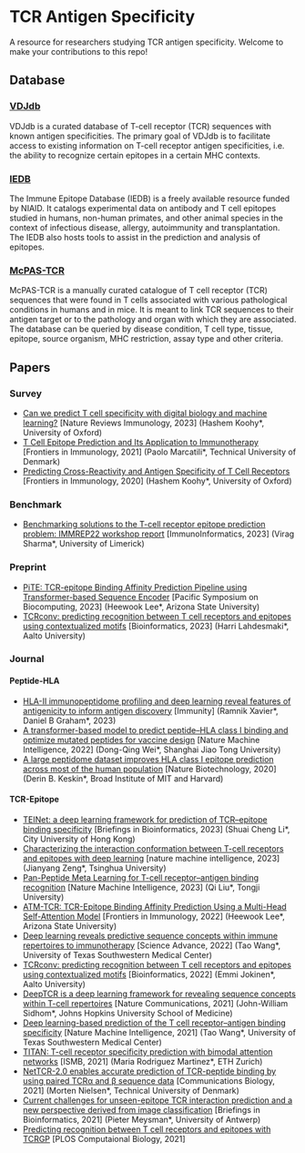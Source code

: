 # TCR Antigen Specificity
A resource for researchers studying TCR antigen specificity. Welcome to make your contributions to this repo!

## Database
### [VDJdb](https://vdjdb.cdr3.net/)
VDJdb is a curated database of T-cell receptor (TCR) sequences with known antigen specificities. The primary goal of VDJdb is to facilitate access to existing information on T-cell receptor antigen specificities, i.e. the ability to recognize certain epitopes in a certain MHC contexts.

### [IEDB](https://www.iedb.org/)
The Immune Epitope Database (IEDB) is a freely available resource funded by NIAID. It catalogs experimental data on antibody and T cell epitopes studied in humans, non-human primates, and other animal species in the context of infectious disease, allergy, autoimmunity and transplantation. The IEDB also hosts tools to assist in the prediction and analysis of epitopes.

### [McPAS-TCR](http://friedmanlab.weizmann.ac.il/McPAS-TCR/)
McPAS-TCR is a manually curated catalogue of T cell receptor (TCR) sequences that were found in T cells associated with various pathological conditions in humans and in mice. It is meant to link TCR sequences to their antigen target or to the pathology and organ with which they are associated.
The database can be queried by disease condition, T cell type, tissue, epitope, source organism, MHC restriction, assay type and other criteria.

## Papers

### Survey
+ [Can we predict T cell specificity with digital biology and machine learning?](https://www.nature.com/articles/s41577-023-00835-3) [Nature Reviews Immunology, 2023] (Hashem Koohy*, University of Oxford)
+ [T Cell Epitope Prediction and Its Application to Immunotherapy](https://www.frontiersin.org/articles/10.3389/fimmu.2021.712488/full) [Frontiers in Immunology, 2021] (Paolo Marcatili*, Technical University of Denmark)
+ [Predicting Cross-Reactivity and Antigen Specificity of T Cell Receptors](https://doi.org/10.3389/fimmu.2020.565096) [Frontiers in Immunology, 2020] (Hashem Koohy*, University of Oxford)

### Benchmark
+ [Benchmarking solutions to the T-cell receptor epitope prediction problem: IMMREP22 workshop report](https://doi.org/10.1016/j.immuno.2023.100024) [ImmunoInformatics, 2023] (Virag Sharma*, University of Limerick)

### Preprint
+ [PiTE: TCR-epitope Binding Affinity Prediction Pipeline using Transformer-based Sequence Encoder](http://psb.stanford.edu/psb-online/proceedings/psb23/zhang_p.pdf) [Pacific Symposium on Biocomputing, 2023] (Heewook Lee*, Arizona State University)
+ [TCRconv: predicting recognition between T cell receptors and epitopes using contextualized motifs](https://doi.org/10.1093/bioinformatics/btac788) [Bioinformatics, 2023] (Harri Lahdesmaki*, Aalto University)

### Journal
#### Peptide-HLA
+ [HLA-II immunopeptidome profiling and deep learning reveal features of antigenicity to inform antigen discovery](10.1016/j.immuni.2023.05.009) [Immunity] (Ramnik Xavier*, Daniel B Graham*, 2023)
+ [A transformer-based model to predict peptide–HLA class I binding and optimize mutated peptides for vaccine design](https://doi.org/10.1038/s42256-022-00459-7) [Nature Machine Intelligence, 2022] (Dong-Qing Wei*, Shanghai Jiao Tong University)
+ [A large peptidome dataset improves HLA class I epitope prediction across most of the human population](https://doi.org/10.1038/s41587-019-0322-9) [Nature Biotechnology, 2020] (Derin B. Keskin*, Broad Institute of MIT and Harvard)

#### TCR-Epitope
+ [TEINet: a deep learning framework for prediction of TCR–epitope binding specificity](https://doi.org/10.1093/bib/bbad086) [Briefings in Bioinformatics, 2023] (Shuai Cheng Li*, City University of Hong Kong)
+ [Characterizing the interaction conformation between T-cell receptors and epitopes with deep learning](https://doi.org/10.1038/s42256-023-00634-4) [nature machine intelligence, 2023] (Jianyang Zeng*, Tsinghua University)
+ [Pan-Peptide Meta Learning for T-cell receptor–antigen binding recognition](https://www.nature.com/articles/s42256-023-00619-3) [Nature Machine Intelligence, 2023] (Qi Liu*, Tongji University)
+ [ATM-TCR: TCR-Epitope Binding Affinity Prediction Using a Multi-Head Self-Attention Model](https://doi.org/10.3389/fimmu.2022.893247) [Frontiers in Immunology, 2022] (Heewook Lee*, Arizona State University)
+ [Deep learning reveals predictive sequence concepts within immune repertoires to immunotherapy](https://doi.org/10.1126/sciadv.abq5089) [Science Advance, 2022] (Tao Wang*, University of Texas Southwestern Medical Center)
+ [TCRconv: predicting recognition between T cell receptors and epitopes using contextualized motifs](https://doi.org/10.1093/bioinformatics/btac788) [Bioinformatics, 2022] (Emmi Jokinen*, Aalto University)
+ [DeepTCR is a deep learning framework for revealing sequence concepts within T-cell repertoires](https://doi.org/10.1038/s41467-021-21879-w) [Nature Communications, 2021] (John-William Sidhom*, Johns Hopkins University School of Medicine)
+ [Deep learning-based prediction of the T cell receptor–antigen binding specificity](https://doi.org/10.1038/s42256-021-00383-2) [Nature Machine Intelligence, 2021] (Tao Wang*, University of Texas Southwestern Medical Center)
+ [TITAN: T-cell receptor specificity prediction with bimodal attention networks](https://doi.org/10.1093/bioinformatics/btab294) [ISMB, 2021] (Maria Rodriguez Martinez*, ETH Zurich)
+ [NetTCR-2.0 enables accurate prediction of TCR-peptide binding by using paired TCRα and β sequence data](https://www.nature.com/articles/s42003-021-02610-3) [Communications Biology, 2021] (Morten Nielsen*, Technical University of Denmark)
+ [Current challenges for unseen-epitope TCR interaction prediction and a new perspective derived from image classification](https://doi.org/10.1093/bib/bbaa318) [Briefings in Bioinformatics, 2021] (Pieter Meysman*, University of Antwerp)
+ [Predicting recognition between T cell receptors and epitopes with TCRGP](https://doi.org/10.1371/journal.pcbi.1008814) [PLOS Computaional Biology, 2021]
